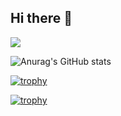## Hi there 👋
![](https://komarev.com/ghpvc/?username=santosbogo&style=for-the-badge)

![Anurag's GitHub stats](https://github-readme-stats.vercel.app/api?username=santosbogo&show_icons=true&theme=radical)

[![trophy](https://github-profile-trophy.vercel.app/?username=santosbogo&theme=onedark)](https://github.com/ryo-ma/github-profile-trophy)

[![trophy](https://github-profile-trophy.vercel.app/?username=santosbogo&theme=juicyfresh&no-frame=true&row=1&&margin-w=20&no-bg=true)](https://github-profile-trophy.vercel.app/?username=santosbogo&theme=juicyfresh&no-frame=true&row=1&&margin-w=20&no-bg=true)

<!--
**santosbogo/santosbogo** is a ✨ _special_ ✨ repository because its `README.md` (this file) appears on your GitHub profile.

Here are some ideas to get you started:

- 🔭 I’m currently working on ...
- 🌱 I’m currently learning ...
- 👯 I’m looking to collaborate on ...
- 🤔 I’m looking for help with ...
- 💬 Ask me about ...
- 📫 How to reach me: ...
- 😄 Pronouns: ...
- ⚡ Fun fact: ...
-->
